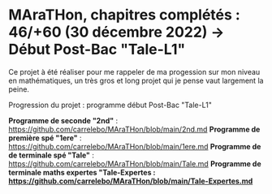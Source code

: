 # MAraTHon, chapitres complétés : 46/+60 (30 décembre 2022) -> Début Post-Bac "Tale-L1"

Ce projet à été réaliser pour me rappeler de ma progession sur mon niveau en mathématiques, un très gros et long projet qui je pense vaut largement la peine.

Progression du projet : programme début Post-Bac "Tale-L1"




**Programme de seconde "2nd"** : https://github.com/carrelebo/MAraTHon/blob/main/2nd.md
**Programme de première spé "1ere"** : https://github.com/carrelebo/MAraTHon/blob/main/1ere.md
**Programme de de terminale spé "Tale"** : https://github.com/carrelebo/MAraTHon/blob/main/Tale.md
**Programme de terminale maths expertes "Tale-Expertes : https://github.com/carrelebo/MAraTHon/blob/main/Tale-Expertes.md**
        
